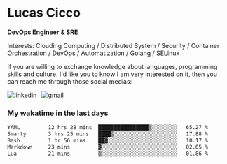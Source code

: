 # Lucas Cicco

**DevOps Engineer & SRE**

Interests: Clouding Computing / Distributed System / Security / Container Orchestration / DevOps / Automatization / Golang / SELinux

If you are willing to exchange knowledge about languages, programming skills and culture. I'd like you to know I am very interested on it, then you can reach me through those social medias:

<div style="display: flex; align-items: center; gap: 10px;">
  <a href="https://www.linkedin.com/in/lucas-vitor-de-cicco" target="_blank">
    <img
      src="https://img.shields.io/badge/-LinkedIn-%230077B5?style=for-the-badge&logo=linkedin&logoColor=white"
      alt="linkedin"
      target="_blank" 
    />
  </a>
  <a href="mailto:lucasvitorx1@gmail.com">
      <img
        src="https://img.shields.io/badge/-Gmail-%23333?style=for-the-badge&logo=gmail&logoColor=white"
        alt="gmail"
        target="_blank"
      />
  </a>
</div>

### My wakatime in the last days

<!--START_SECTION:waka-->

```txt
YAML         12 hrs 28 mins  ████████████████▒░░░░░░░░   65.27 %
Smarty       3 hrs 25 mins   ████▒░░░░░░░░░░░░░░░░░░░░   17.88 %
Bash         1 hr 56 mins    ██▓░░░░░░░░░░░░░░░░░░░░░░   10.17 %
Markdown     23 mins         ▓░░░░░░░░░░░░░░░░░░░░░░░░   02.05 %
Lua          21 mins         ▒░░░░░░░░░░░░░░░░░░░░░░░░   01.86 %
```

<!--END_SECTION:waka-->
